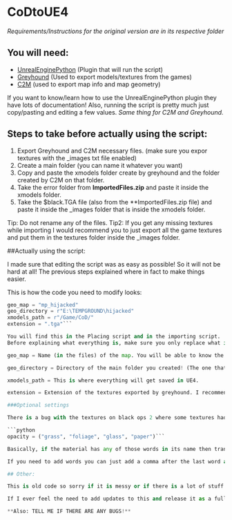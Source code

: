 # CoDtoUE4
*Requirements/Instructions for the original version are in its respective folder*

## You will need:

- [UnrealEnginePython](https://github.com/20tab/UnrealEnginePython) (Plugin that will run the script)
- [Greyhound](https://github.com/Scobalula/Greyhound/releases) (Used to export models/textures from the games)
- [C2M](https://github.com/sheilan102/C2M) (used to export map info and map geometry)

If you want to know/learn how to use the UnrealEnginePython plugin they have lots of documentation! Also, running the script is pretty much just copy/pasting and editing a few values.
*Same thing for C2M and Greyhound.*


## Steps to take before actually using the script:

 1. Export Greyhound and C2M necessary files. (make sure you expor textures with the _images txt file enabled)
 2. Create a main folder (you can name it whatever you want)
 3. Copy and paste the xmodels folder create by greyhound and the folder created by C2M on that folder.
 4. Take the error folder from **ImportedFiles.zip** and paste it inside the xmodels folder.
 5. Take the $black.TGA file (also from the **ImportedFiles.zip file) and paste it inside the _images folder that is inside the xmodels folder.
 
 Tip: Do not rename any of the files.
 Tip2: If you get any missing textures while importing I would recommend you to just export all the game textures and put them in the textures folder inside the _images folder.
 
 ##Actually using the script:
 
 I made sure that editing the script was as easy as possible! So it will not be hard at all! The previous steps explained where in fact to make things easier.
 
 This is how the code you need to modify looks:
 
 ```python
geo_map = "mp_hijacked"
geo_directory = r"E:\TEMPGROUND\hijacked"
xmodels_path = r"/Game/CoD/"
extension = ".tga"```

You will find this in the Placing script and in the importing script.
Before explaining what everything is, make sure you only replace what is inside the quotes!!!

geo_map = Name (in the files) of the map. You will be able to know the name because the name of the folder created by C2M is the name of the map.

geo_directory = Directory of the main folder you created! (The one that contains the xmodels and the folder by C2M)

xmodels_path = This is where everything will get saved in UE4.

extension = Extension of the textures exported by greyhound. I recommend exporting textures in tga format.

###Optional settings

There is a bug with the textures on black ops 2 where some textures had transparency even if the textures were solid. This created a lot of bugged objects. My solution to this was to make a list of things that will have transparency.

```python
opacity = ("grass", "foliage", "glass", "paper")```

Basically, if the material has any of those words in its name then transparency will be applied! This means that if the file is called "example_grass_example" then transparency will be aplied. Same thing if the material is called "examplegrassexample." As long as any of those words are in the material name, transparency will be applied.

If you need to add words you can just add a comma after the last word and add the word. Example: (..."paper", "example")

## Other:

This is old code so sorry if it is messy or if there is a lot of stuff that I could have done better. I know this code could be improved much more. 

If I ever feel the need to add updates to this and release it as a full plugin I will probably re-code the whoel thing. For now, this is fine.
 
**Also: TELL ME IF THERE ARE ANY BUGS!**
 
